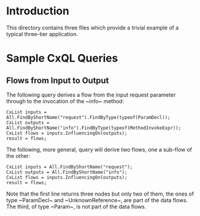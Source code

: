 # Introduction

This directory contains three files which provide a trivial example of
a typical three-tier application.

# Sample CxQL Queries

## Flows from Input to Output

The following query derives a flow from the input request parameter
through to the invocation of the ~info~ method:

```
CxList inputs = All.FindByShortName("request").FindByType(typeof(ParamDecl));
CxList outputs = All.FindByShortName("info").FindByType(typeof(MethodInvokeExpr));
CxList flows = inputs.InfluencingOn(outputs);
result = flows;
```

The following, more general, query will derive two flows, one a sub-flow of the other:

```
CxList inputs = All.FindByShortName("request");
CxList outputs = All.FindByShortName("info");
CxList flows = inputs.InfluencingOn(outputs);
result = flows;
```

Note that the first line returns three nodes but only two of them, the
ones of type ~ParamDecl~ and ~UnknownReference~, are part of the data
flows. The third, of type ~Param~, is not part of the data flows.
